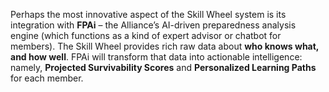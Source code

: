 Perhaps the most innovative aspect of the Skill Wheel system is its integration with **FPAi** – the Alliance’s AI-driven preparedness analysis engine (which functions as a kind of expert advisor or chatbot for members). The Skill Wheel provides rich raw data about **who knows what, and how well**. FPAi will transform that data into actionable intelligence: namely, **Projected Survivability Scores** and **Personalized Learning Paths** for each member.